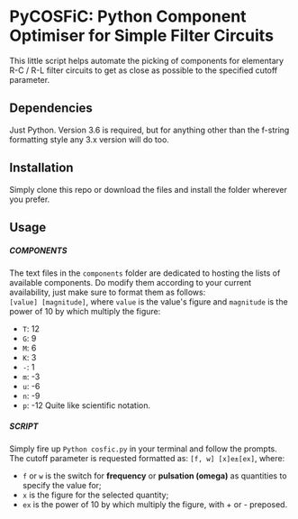 # PyCOSFiC: Python Component Optimiser for Simple Filter Circuits

This little script helps automate the picking of components for elementary R-C / R-L filter circuits to get as close as possible to the specified cutoff parameter.

## Dependencies

Just Python. Version 3.6 is required, but for anything other than the f-string formatting style any 3.x version will do too.


## Installation

Simply clone this repo or download the files and install the folder wherever you prefer.


## Usage

##### COMPONENTS
The text files in the `components` folder are dedicated to hosting the lists of available components. Do modify them according to your current availability, just make sure to format them as follows:    
`[value] [magnitude]`, where `value` is the value's figure and `magnitude` is the power of 10 by which multiply the figure:
- `T`: 12
- `G`: 9
- `M`: 6
- `K`: 3
- `-`: 1
- `m`: -3
- `u`: -6
- `n`: -9
- `p`: -12
Quite like scientific notation.

##### SCRIPT
Simply fire up `Python cosfic.py` in your terminal and follow the prompts.
The cutoff parameter is requested formatted as:
`[f, w] [x]e±[ex]`, where:
- `f` or `w` is the switch for **frequency** or **pulsation (omega)** as quantities to specify the value for;
- `x` is the figure for the selected quantity;
- `ex` is the power of 10 by which multiply the figure, with + or - preposed.